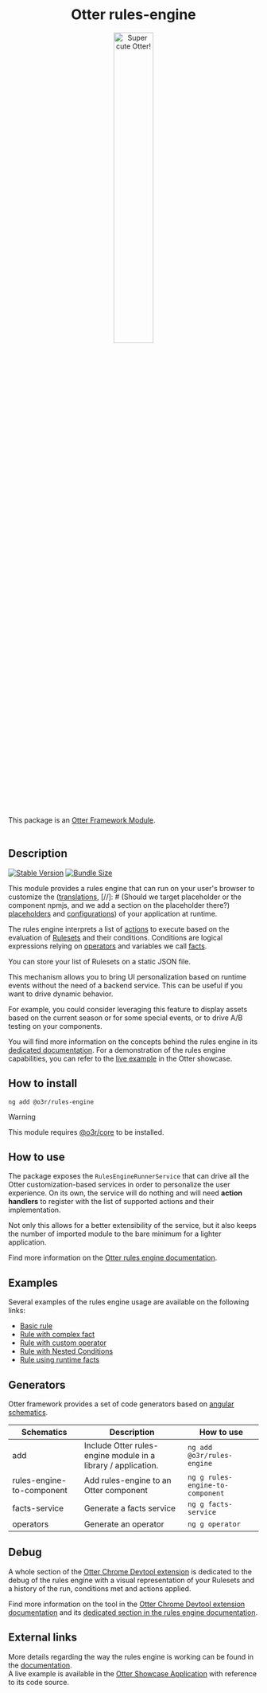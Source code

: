 <h1 align="center">Otter rules-engine</h1>
<p align="center">
  <img src="https://raw.githubusercontent.com/AmadeusITGroup/otter/main/assets/logo/otter.png" alt="Super cute Otter!" width="40%"/>
</p>

This package is an [Otter Framework Module](https://github.com/AmadeusITGroup/otter/tree/main/docs/core/MODULE.md).
<br />
<br />

## Description

[![Stable Version](https://img.shields.io/npm/v/@o3r/rules-engine?style=for-the-badge)](https://www.npmjs.com/package/@o3r/rules-engine)
[![Bundle Size](https://img.shields.io/bundlephobia/min/@o3r/rules-engine?color=green&style=for-the-badge)](https://www.npmjs.com/package/@o3r/rules-engine)

This module provides a rules engine that can run on your user's browser to customize the ([translations](https://www.npmjs.com/package/@o3r/localization),
[//]: # (Should we target placeholder or the component npmjs, and we add a section on the placeholder there?)
[placeholders](https://github.com/AmadeusITGroup/otter/blob/main/docs/components/PLACEHOLDERS.md) and [configurations](https://www.npmjs.com/package/@o3r/configuration)) of your application at runtime.

The rules engine interprets a list of [actions](https://github.com/AmadeusITGroup/otter/tree/main/docs/rules-engine/README.md#action) to execute based on the evaluation of [Rulesets](https://github.com/AmadeusITGroup/otter/tree/main/docs/rules-engine/README.md#ruleset) 
and their conditions. Conditions are logical expressions relying on [operators](https://github.com/AmadeusITGroup/otter/tree/main/docs/rules-engine/README.md#operator) and variables we call 
[facts](https://github.com/AmadeusITGroup/otter/tree/main/docs/rules-engine/README.md#fact).

You can store your list of Rulesets on a static JSON file.

This mechanism allows you to bring UI personalization based on runtime events without the need of a backend service.
This can be useful if you want to drive dynamic behavior.

For example, you could consider leveraging this feature to display assets based on the current season or for some special events, or to drive
A/B testing on your components.

You will find more information on the concepts behind the rules engine in its [dedicated documentation](https://github.com/AmadeusITGroup/otter/tree/main/docs/rules-engine/README.md).
For a demonstration of the rules engine capabilities, you can refer to the [live example](https://amadeusitgroup.github.io/otter/#/rules-engine) 
in the Otter showcase.

## How to install

```shell
ng add @o3r/rules-engine
```

> [!WARNING]
> This module requires [@o3r/core](https://www.npmjs.com/package/@o3r/core) to be installed.

## How to use

The package exposes the ``RulesEngineRunnerService`` that can drive all the Otter customization-based services
in order to personalize the user experience. 
On its own, the service will do nothing and will need __action handlers__ to register with the list of supported actions
and their implementation.

Not only this allows for a better extensibility of the service, but it also keeps the number of imported module to the
bare minimum for a lighter application.

Find more information on the [Otter rules engine documentation](https://github.com/AmadeusITGroup/otter/tree/main/docs/rules-engine/how-to-use/README.md).

## Examples

Several examples of the rules engine usage are available on the following links:

- [Basic rule](https://github.com/AmadeusITGroup/otter/tree/main/docs/rules-engine/examples/basic-rule.md)
- [Rule with complex fact](https://github.com/AmadeusITGroup/otter/tree/main/docs/rules-engine/examples/complex-fact.md)
- [Rule with custom operator](https://github.com/AmadeusITGroup/otter/tree/main/docs/rules-engine/examples/custom-operator.md)
- [Rule with Nested Conditions](https://github.com/AmadeusITGroup/otter/tree/main/docs/rules-engine/examples/nested-conditions.md)
- [Rule using runtime facts](https://github.com/AmadeusITGroup/otter/tree/main/docs/rules-engine/examples/runtime-facts.md)

## Generators

Otter framework provides a set of code generators based on [angular schematics](https://angular.io/guide/schematics).

| Schematics                | Description                                                   | How to use                       |
|---------------------------|---------------------------------------------------------------|----------------------------------|
| add                       | Include Otter rules-engine module in a library / application. | `ng add @o3r/rules-engine`       |
| rules-engine-to-component | Add rules-engine to an Otter component                        | `ng g rules-engine-to-component` |
| facts-service             | Generate a facts service                                      | `ng g facts-service`             |
| operators                 | Generate an operator                                          | `ng g operator`                  |

## Debug
A whole section of the [Otter Chrome Devtool extension](https://chromewebstore.google.com/detail/otter-devtools/aejabgendbpckkdnjaphhlifbhepmbne) is dedicated to the debug of the rules engine with
a visual representation of your Rulesets and a history of the run, conditions met and actions applied.

Find more information on the tool in the [Otter Chrome Devtool extension documentation](https://github.com/AmadeusITGroup/otter/blob/main/docs/dev-tools/chrome-devtools.md) 
and its [dedicated section in the rules engine documentation](https://github.com/AmadeusITGroup/otter/blob/main/docs/rules-engine/how-to-use/chrome-extension.md).

## External links

More details regarding the way the rules engine is working can be found in the [documentation](https://github.com/AmadeusITGroup/otter/tree/main/docs/rules-engine/).<br>
A live example is available in the [Otter Showcase Application](https://amadeusitgroup.github.io/otter/#/rules-engine) with reference to its code source.
